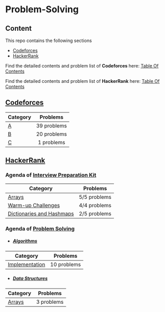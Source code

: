 # Problem-Solving



## Content

This repo contains the following sections 

- [Codeforces](#Codeforces)
- [HackerRank](#HackerRank)

Find the detailed contents and problem list of **Codeforces** here: [Table Of Contents](https://github.com/youssef7ussien/ProblemSolving/blob/master/TableOfContent-Codeforces.md) <br>

Find the detailed contents and problem list of **HackerRank** here: [Table Of Contents](https://github.com/youssef7ussien/ProblemSolving/blob/master/TableOfContent-HackerRank.md)



## [Codeforces](https://github.com/youssef7ussien/ProblemSolving/tree/master/Codeforces)
<a name="Codeforces"></a>

| Category                                                     |  Problems   |
| :----------------------------------------------------------- | :---------: |
| [A](https://github.com/youssef7ussien/ProblemSolving/tree/master/Codeforces/A) | 39 problems |
| [B](https://github.com/youssef7ussien/ProblemSolving/tree/master/Codeforces/B) | 20 problems |
| [C](https://github.com/youssef7ussien/ProblemSolving/tree/master/Codeforces/C) | 1 problems  |



## [HackerRank](https://github.com/youssef7ussien/ProblemSolving/tree/master/HackerRank)

<a name="HackerRank"></a>

### Agenda of [Interview Preparation Kit](https://www.hackerrank.com/interview/interview-preparation-kit)

| Category                  | Problems     |
| --------------------------|:------------:|
| [Arrays](https://github.com/youssef7ussien/ProblemSolving/tree/master/HackerRank/Interview%20Preparation%20Kit/Arrays)                    | 5/5 problems |
| [Warm-up Challenges](https://github.com/youssef7ussien/ProblemSolving/tree/master/HackerRank/Interview%20Preparation%20Kit/Dictionaries%20and%20Hashmaps)        | 4/4 problems |
| [Dictionaries and Hashmaps](https://github.com/youssef7ussien/ProblemSolving/tree/master/HackerRank/Interview%20Preparation%20Kit/Warm-up%20Challenges) | 2/5 problems |



### Agenda of [Problem Solving](https://github.com/youssef7ussien/ProblemSolving/tree/master/HackerRank/Problem%20Solving)

- #####  [Algorithms](https://www.hackerrank.com/domains/algorithms)

| Category                  | Problems     |
| --------------------------|:------------:|
| [Implementation](https://github.com/youssef7ussien/ProblemSolving/tree/master/HackerRank/Problem%20Solving/Algorithms/Implementation)                    | 10 problems |

- #####  [Data Structures](https://www.hackerrank.com/domains/data-structures)
| Category                  | Problems     |
| :-------------------------|:------------:|
| [Arrays](https://github.com/youssef7ussien/ProblemSolving/tree/master/HackerRank/Problem%20Solving/Data%20Structures/Arrays)                 | 3 problems |

